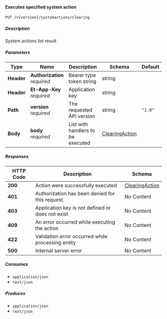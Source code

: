 
<a name="systemactions_executeclearingaction"></a>
#### Executes specified system action
```
PUT /v{version}/systemactions/clearing
```


##### Description
System actions list result


##### Parameters

|Type|Name|Description|Schema|Default|
|---|---|---|---|---|
|**Header**|**Authorization**  <br>*required*|Bearer type token string|string||
|**Header**|**Et-App-Key**  <br>*required*|Application key|string||
|**Path**|**version**  <br>*required*|The requested API version|string|`"1.0"`|
|**Body**|**body**  <br>*required*|List with handlers to be executed|[ClearingAction](#clearingaction)||


##### Responses

|HTTP Code|Description|Schema|
|---|---|---|
|**200**|Action were successfully executed|[ClearingAction](#clearingaction)|
|**401**|Authorization has been denied for this request.|No Content|
|**403**|Application key is not defined or does not exist|No Content|
|**409**|An error occurred while executing the action|No Content|
|**422**|Validation error occurred while processing entity|No Content|
|**500**|Internal server error|No Content|


##### Consumes

* `application/json`
* `text/json`


##### Produces

* `application/json`
* `text/json`



